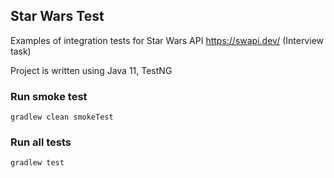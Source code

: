 ## Star Wars Test
Examples of integration tests for Star Wars API https://swapi.dev/ (Interview task)

Project is written using Java 11, TestNG

### Run smoke test

```
gradlew clean smokeTest
```

### Run all tests

```
gradlew test
```
